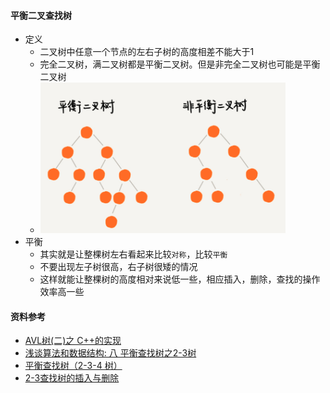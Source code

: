#### 平衡二叉查找树
- 定义
  - 二叉树中任意一个节点的左右子树的高度相差不能大于1
  - 完全二叉树，满二叉树都是平衡二叉树。但是非完全二叉树也可能是平衡二叉树
  - ![avatar](images/../../images/balanced_tree_1.png)
- 平衡
  - 其实就是让整棵树左右看起来比较`对称`，比较`平衡`
  - 不要出现左子树很高，右子树很矮的情况
  - 这样就能让整棵树的高度相对来说低一些，相应插入，删除，查找的操作效率高一些


#### 资料参考
- [AVL树(二)之 C++的实现](https://www.cnblogs.com/skywang12345/p/3577360.html)
- [浅谈算法和数据结构: 八 平衡查找树之2-3树](https://www.cnblogs.com/yangecnu/p/Introduce-2-3-Search-Tree.html)
- [平衡查找树（2-3-4 树）](https://www.cnblogs.com/gaochundong/p/balanced_search_tree.html)
- [2-3查找树的插入与删除](https://blog.csdn.net/Hello_World_LVLcoder/article/details/72615092)
